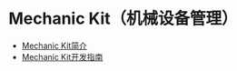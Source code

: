 # Mechanic Kit（机械设备管理）<!--mechanic-kit-->

- [Mechanic Kit简介](mechanic-kit-intro.md)
- [Mechanic Kit开发指南](mechanic-kit-guide.md)
